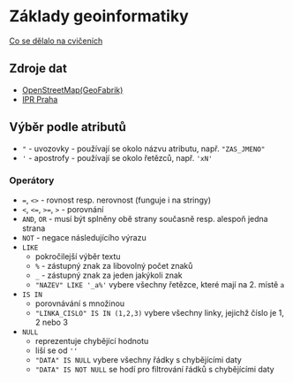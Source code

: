 # Základy geoinformatiky

[Co se dělalo na cvičeních](prubeh.md)

## Zdroje dat
 * [OpenStreetMap(GeoFabrik)](http://download.geofabrik.de/europe/czech-republic.html)
 * [IPR Praha](http://www.geoportalpraha.cz/cs/opendata)

## Výběr podle atributů
 * `"` - uvozovky - používají se okolo názvu atributu, např. `"ZAS_JMENO"`
 * `'` - apostrofy - používají se okolo řetězců, např. `'xN'`

### Operátory
 * `=`, `<>` - rovnost resp. nerovnost (funguje i na stringy)
 * `<`, `<=`, `>=`, `>` - porovnání
 * `AND`, `OR` - musí být splněny obě strany současně resp. alespoň jedna strana
 * `NOT` - negace následujícího výrazu
 * `LIKE` 
   * pokročilejší výběr textu
   * `%` - zástupný znak za libovolný počet znaků
   * `_` - zástupný znak za jeden jakýkoli znak
   * `"NAZEV" LIKE '_a%'` vybere všechny řetězce, které mají na 2. místě `a`
 * `IS IN`
   * porovnávání s množinou
   * `"LINKA_CISLO" IS IN (1,2,3)` vybere všechny linky, jejichž číslo je 1, 2 nebo 3 
 * `NULL`
   * reprezentuje chybějící hodnotu
   * liší se od `''`
   * `"DATA" IS NULL` vybere všechny řádky s chybějícími daty
   * `"DATA" IS NOT NULL` se hodí pro filtrování řádků s chybějícími daty


